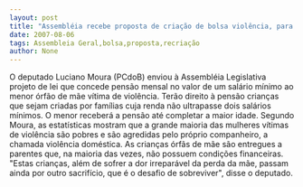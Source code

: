 ```yaml
---
layout: post
title: "Assembléia recebe proposta de criação de bolsa violência, para menores órfãos"
date: 2007-08-06
tags: Assembleia Geral,bolsa,proposta,recriação
author: None
---
```

O deputado Luciano Moura (PCdoB) enviou &agrave; Assembl&eacute;ia Legislativa projeto de lei que concede pens&atilde;o mensal no valor de um sal&aacute;rio m&iacute;nimo ao menor &oacute;rf&atilde;o de m&atilde;e v&iacute;tima de viol&ecirc;ncia. Ter&atilde;o direito &agrave; pens&atilde;o crian&ccedil;as que sejam criadas por fam&iacute;lias cuja renda n&atilde;o ultrapasse dois sal&aacute;rios m&iacute;nimos. O menor receber&aacute; a pens&atilde;o at&eacute; completar a maior idade.
Segundo Moura, as estat&iacute;sticas mostram que a grande maioria das mulheres v&iacute;timas de viol&ecirc;ncia s&atilde;o pobres e s&atilde;o agredidas pelo pr&oacute;prio companheiro, a 
chamada viol&ecirc;ncia dom&eacute;stica. 
As crian&ccedil;as &oacute;rf&atilde;s de m&atilde;e s&atilde;o entregues a parentes que, na maioria das vezes, n&atilde;o possuem condi&ccedil;&otilde;es financeiras. 
&quot;Estas crian&ccedil;as, al&eacute;m de sofrer a dor irrepar&aacute;vel da perda da m&atilde;e, passam ainda por outro sacrif&iacute;cio, que &eacute; o desafio de sobreviver&quot;, disse o deputado.  